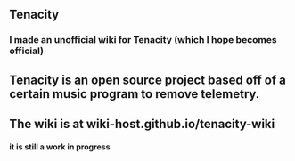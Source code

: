 ## Tenacity
### I made an unofficial wiki for Tenacity (which I hope becomes official)
## Tenacity is an open source project based off of a certain music program to remove telemetry.
## The wiki is at wiki-host.github.io/tenacity-wiki
#### it is still a work in progress
